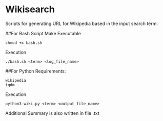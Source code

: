 # Wikisearch
Scripts for generating URL for WIkipedia based in the input search term.


##For Bash Script
Make Executable
```
chmod +x bash.sh
```
Execution
```
./bash.sh <term> <log_file_name>
```

##For Python
Requirements:
```
wikipedia
tqdm
```
Execution
```
python3 wiki.py <term> <output_file_name>
```
Additional Summary is also written in file <term>.txt
  
